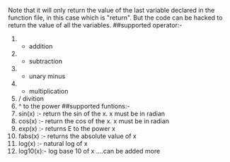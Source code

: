 Note that it will only return the value of the last variable declared in the function file, in this case which is "return". But the code can be hacked to return the value of all the variables.
##supported operator:-
1. + addition
2. - subtraction
3. - unary minus
4. * multiplication
5. / divition
6. ^ to the power
##supported funtions:-
1. sin(x) :- return the sin of the x. x must be in radian
2. cos(x) :- return the cos of the x. x must be in radian
3. exp(x) :- returns E to the power x
4. fabs(x) :- returns the absolute value of x
5. log(x) :- natural log of x
6. log10(x):- log base 10 of x
....can be added more
